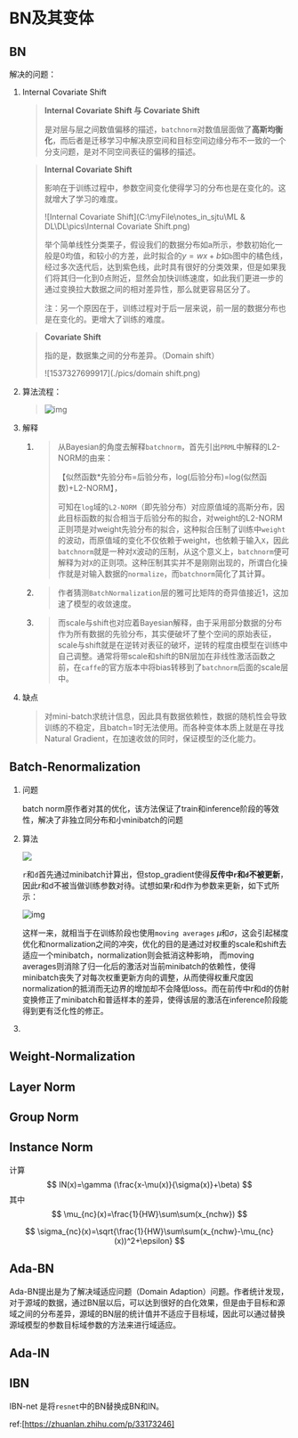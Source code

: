# BN及其变体

## BN

解决的问题：

1. Internal Covariate Shift

   > **Internal Covariate Shift 与 Covariate Shift**
   >
   > 是对层与层之间数值偏移的描述，`batchnorm`对数值层面做了**高斯均衡化**，而后者是迁移学习中解决原空间和目标空间边缘分布不一致的一个分支问题，是对不同空间表征的偏移的描述。

   > **Internal Covariate Shift**
   >
   > 影响在于训练过程中，参数空间变化使得学习的分布也是在变化的。这就增大了学习的难度。
   >
   > ![Internal Covariate Shift](C:\myFile\notes_in_sjtu\ML & DL\DL\pics\Internal Covariate Shift.png)
   >
   > 举个简单线性分类栗子，假设我们的数据分布如a所示，参数初始化一般是0均值，和较小的方差，此时拟合的$y=wx+b$如`b`图中的橘色线，经过多次迭代后，达到紫色线，此时具有很好的分类效果，但是如果我们将其归一化到0点附近，显然会加快训练速度，如此我们更进一步的通过变换拉大数据之间的相对差异性，那么就更容易区分了。
   >
   > 注：另一个原因在于，训练过程对于后一层来说，前一层的数据分布也是在变化的。更增大了训练的难度。

   > **Covariate Shift**
   >
   > 指的是，数据集之间的分布差异。（Domain shift）
   >
   > ![1537327699917](./pics/domain shift.png)
   >
   >



2. 算法流程：

   > ![img](./pics/BN_forward.png)

3. 解释

   1. > 从Bayesian的角度去解释`batchnorm`，首先引出`PRML`中解释的L2-NORM的由来：
      >
      > 【似然函数*先验分布=后验分布，log(后验分布)=log(似然函数)+L2-NORM】，
      >
      > 可知在`log`域的`L2-NORM`（即先验分布）对应原值域的高斯分布，因此目标函数的拟合相当于后验分布的拟合，对weight的L2-NORM 正则项是对weight先验分布的拟合，这种拟合压制了训练中`weight`的波动，而原值域的变化不仅依赖于weight，也依赖于输入`X`，因此`batchnorm`就是一种对`X`波动的压制，从这个意义上，`batchnorm`便可解释为对`X`的正则项。这种压制其实并不是刚刚出现的，所谓白化操作就是对输入数据的`normalize`，而`batchnorm`简化了其计算。

   2. > 作者猜测`BatchNormalization`层的雅可比矩阵的奇异值接近1，这加速了模型的收敛速度。

   3. > 而scale与shift也对应着Bayesian解释，由于采用部分数据的分布作为所有数据的先验分布，其实便破坏了整个空间的原始表征，scale与shift就是在逆转对表征的破坏，逆转的程度由模型在训练中自己调整。通常将带scale和shift的BN层加在非线性激活函数之前，在`caffe`的官方版本中将bias转移到了`batchnorm`后面的scale层中。	

4. 缺点

   > 对mini-batch求统计信息，因此具有数据依赖性，数据的随机性会导致训练的不稳定，且batch=1时无法使用。而各种变体本质上就是在寻找Natural Gradient，在加速收敛的同时，保证模型的泛化能力。

## Batch-Renormalization

1. 问题

   batch norm原作者对其的优化，该方法保证了train和inference阶段的等效性，解决了非独立同分布和小minibatch的问题

2. 算法

   ![](./pics/Batch-Renormalization.png)

   `r`和`d`首先通过minibatch计算出，但stop_gradient使得**反传中`r`和`d`不被更新**，因此r和d不被当做训练参数对待。试想如果r和d作为参数来更新，如下式所示：

   ![img](./pics/20170227111736104.png)



   这样一来，就相当于在训练阶段也使用`moving averages`  $μ$和$σ$，这会引起梯度优化和normalization之间的冲突，优化的目的是通过对权重的scale和shift去适应一个minibatch，normalization则会抵消这种影响，
   而moving averages则消除了归一化后的激活对当前minibatch的依赖性，使得minibatch丧失了对每次权重更新方向的调整，从而使得权重尺度因normalization的抵消而无边界的增加却不会降低loss。而在前传中r和d的仿射变换修正了minibatch和普适样本的差异，使得该层的激活在inference阶段能得到更有泛化性的修正。

3. 

## Weight-Normalization

## Layer Norm

## Group Norm

## Instance Norm

计算
$$
IN(x)=\gamma (\frac{x-\mu(x)}{\sigma(x)}+\beta)
$$
其中
$$
\mu_{nc}(x)=\frac{1}{HW}\sum\sum(x_{nchw})
$$

$$
\sigma_{nc}(x)=\sqrt{\frac{1}{HW}\sum\sum(x_{nchw}-\mu_{nc}(x))^2+\epsilon}
$$



## Ada-BN

Ada-BN提出是为了解决域适应问题（Domain Adaption）问题。作者统计发现，对于源域的数据，通过BN层以后，可以达到很好的白化效果，但是由于目标和源域之间的分布差异，源域的BN层的统计值并不适应于目标域，因此可以通过替换源域模型的参数目标域参数的方法来进行域适应。

## Ada-IN



## IBN

IBN-net 是将`resnet`中的BN替换成BN和IN。





ref:[https://zhuanlan.zhihu.com/p/33173246]



